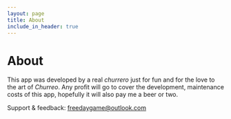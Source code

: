 ```yaml
---
layout: page
title: About
include_in_header: true
---
```

# About

This app was developed by a real *churrero* just for fun and for the love to the art of *Churreo*. Any profit will go to cover the development, maintenance costs of this app, hopefully it will also pay me a beer or two.

Support & feedback: freedaygame@outlook.com
